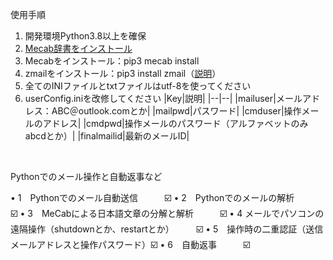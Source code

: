 使用手順

1. 開発環境Python3.8以上を確保
2. [Mecab辞書をインストール](https://github.com/ikegami-yukino/mecab/releases)
3. Mecabをインストール：pip3 mecab install
4. zmailをインストール：pip3 install zmail（[説明](https://github.com/zhangyunhao116/zmail)）
5. 全てのINIファイルとtxtファイルはutf-8を使ってください
6. userConfig.iniを改修してください
   |Key|説明|
   |--|--|
   |mailuser|メールアドレス：ABC＠outlook.comとか|
   |mailpwd|パスワード|
   |cmduser|操作メールのアドレス|
   |cmdpwd|操作メールのパスワード（アルファベットのみabcdとか）|
   |finalmailid|最新のメールID|

<br/>

Pythonでのメール操作と自動返事など

• 1　Pythonでのメール自動送信　　　☑️
 • 2　Pythonでのメールの解析　　　☑️ 
• 3　MeCabによる日本語文章の分解と解析　　　☑️
 • 4   メールでパソコンの遠隔操作（shutdownとか、restartとか）　　　☑️
 • 5　操作時の二重認証（送信メールアドレスと操作パスワード）☑️
 • 6　自動返事　　　☑️
